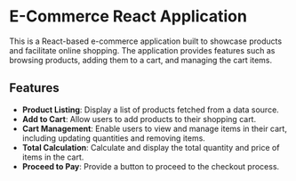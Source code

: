 # E-Commerce React Application

This is a React-based e-commerce application built to showcase products and facilitate online shopping. The application provides features such as browsing products, adding them to a cart, and managing the cart items.

## Features

- **Product Listing**: Display a list of products fetched from a data source.
- **Add to Cart**: Allow users to add products to their shopping cart.
- **Cart Management**: Enable users to view and manage items in their cart, including updating quantities and removing items.
- **Total Calculation**: Calculate and display the total quantity and price of items in the cart.
- **Proceed to Pay**: Provide a button to proceed to the checkout process.

